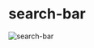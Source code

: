 # search-bar
![search-bar](https://github.com/Silvi17/search-bar/assets/107277624/17ac6e14-18a5-461c-a7a9-86024e447f36)
